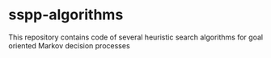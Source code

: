 # sspp-algorithms
This repository contains code of several heuristic search algorithms for goal oriented Markov decision processes
